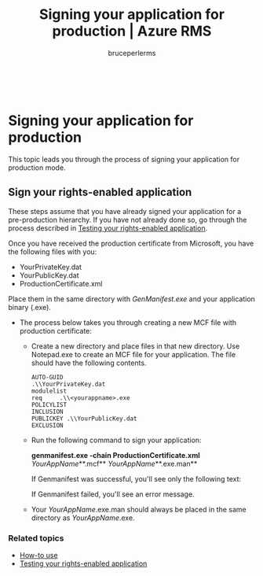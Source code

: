 ﻿---
# required metadata

title: Signing your application for production | Azure RMS
description: This topic leads you through the process of signing your application for production mode.
keywords:
author: bruceperlerms
manager: mbaldwin
ms.date: 04/28/2016
ms.topic: article
ms.prod: azure
ms.service: rights-management
ms.technology: techgroup-identity
ms.assetid: 09BA148C-7D1E-43C8-92EA-24BBB6EFDB19
# optional metadata

#ROBOTS:
audience: developer
#ms.devlang:
ms.reviewer: shubhamp
ms.suite: ems
#ms.tgt_pltfrm:
#ms.custom:

---

﻿
# Signing your application for production

This topic leads you through the process of signing your application for production mode.

## Sign your rights-enabled application

These steps assume that you have already signed your application for a pre-production hierarchy. If you have not already done so, go through the process described in [Testing your rights-enabled application](running-your-first-application.md).

Once you have received the production certificate from Microsoft, you have the following files with you:

-   YourPrivateKey.dat
-   YourPublicKey.dat
-   ProductionCertificate.xml

Place them in the same directory with *GenManifest.exe* and your application binary (.exe).

-   The process below takes you through creating a new MCF file with production certificate:

    -   Create a new directory and place files in that new directory. Use Notepad.exe to create an MCF file for your application. The file should have the following contents.

        ``` syntax
        AUTO-GUID
        .\\YourPrivateKey.dat
        modulelist
        req     .\\<yourappname>.exe
        POLICYLIST
        INCLUSION
        PUBLICKEY .\\YourPublicKey.dat
        EXCLUSION
        ```

    -   Run the following command to sign your application:

        **genmanifest.exe -chain ProductionCertificate.xml** *YourAppName***.mcf** *YourAppName***.exe.man**

        If Genmanifest was successful, you'll see only the following text:

        If Genmanifest failed, you'll see an error message.

    -   Your *YourAppName*.exe.man should always be placed in the same directory as *YourAppName*.exe.

### Related topics

* [How-to use](how-to-use-msipc.md)
* [Testing your rights-enabled application](running-your-first-application.md)
 

 



